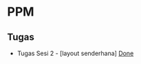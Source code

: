 # PPM

## Tugas 
- Tugas Sesi 2 - [layout senderhana]
[Done](https://github.com/user-attachments/assets/bf9563cf-c3f3-46e5-b034-075d4b770ac0)
